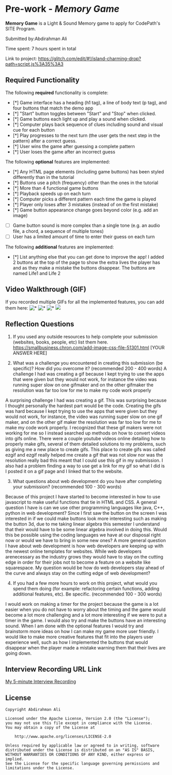 # Pre-work - *Memory Game*

**Memory Game** is a Light & Sound Memory game to apply for CodePath's SITE Program. 

Submitted by:Abdirahman Ali 

Time spent: 7 hours spent in total

Link to project: https://glitch.com/edit/#!/island-charming-drop?path=script.js%3A35%3A3 

## Required Functionality

The following **required** functionality is complete:

* [*] Game interface has a heading (h1 tag), a line of body text (p tag), and four buttons that match the demo app
* [*] "Start" button toggles between "Start" and "Stop" when clicked. 
* [*] Game buttons each light up and play a sound when clicked. 
* [*] Computer plays back sequence of clues including sound and visual cue for each button
* [*] Play progresses to the next turn (the user gets the next step in the pattern) after a correct guess. 
* [*] User wins the game after guessing a complete pattern
* [*] User loses the game after an incorrect guess

The following **optional** features are implemented:

* [*] Any HTML page elements (including game buttons) has been styled differently than in the tutorial
* [*] Buttons use a pitch (frequency) other than the ones in the tutorial
* [*] More than 4 functional game buttons
* [*] Playback speeds up on each turn
* [*] Computer picks a different pattern each time the game is played
* [*] Player only loses after 3 mistakes (instead of on the first mistake)
* [*] Game button appearance change goes beyond color (e.g. add an image)
* [ ] Game button sound is more complex than a single tone (e.g. an audio file, a chord, a sequence of multiple tones)
* [ ] User has a limited amount of time to enter their guess on each turn

The following **additional** features are implemented:

- [*] List anything else that you can get done to improve the app!
  I added 2 buttons at the top of the page to show the extra lives the player has and as they make a mistake the buttons disappear. The buttons are named Life1 and Life 2

## Video Walkthrough (GIF)

If you recorded multiple GIFs for all the implemented features, you can add them here:
![*](https://imgur.com/a/u7Pq02f)
![*](https://imgur.com/a/vBbQbiX)
![*](https://imgur.com/a/Bq84s0a)
![](gif4-link-here)

## Reflection Questions
1. If you used any outside resources to help complete your submission (websites, books, people, etc) list them here. 
https://smallbusiness.chron.com/add-image-css-file-51301.html
[YOUR ANSWER HERE]

2. What was a challenge you encountered in creating this submission (be specific)? How did you overcome it? (recommended 200 - 400 words)
 A challenge I had was creating a gif because I kept trying to use the apps that were given but they would not work, for instance the video was running super slow on one gifmaker and on the other gifmaker the resolution was far too low for me to make my code work properly

A surprising challenge I had was creating a gif. This was surprising because I thought personally the hardest part would be the code. Creating the gifs was hard because I kept trying to use the apps that were given but they would not work, for instance, the video was running super slow on one gif maker, and on the other gif maker the resolution was far too low for me to make my code work properly. I recognized that these gif makers were not working for me so I instead searched up methods on how to convert videos into gifs online. There were a couple youtube videos online detailing how to properly make gifs, several of them detailed solutions to my problems, such as giving me a new place to create gifs. This place to create gifs was called ezgif and ezgif really helped me create a gif that was not slow nor was the resolution really bad this meant that I could use this gif in my submission. I also had a problem finding a way to use get a link for my gif so what I did is I posted it on a gif page and I linked that to the website. 

3. What questions about web development do you have after completing your submission? (recommended 100 - 300 words) 

Because of this project I have started to become interested in how to use javascript to make useful functions that tie in HTML and CSS. A general question I have is can we use other programming languages like java, C++, python in web development? Since I first saw the button on the screen I was interested in if we could make buttons look more interesting such as making the button 3d, due to me taking linear algebra this semester I understand that their would have to be some linear algebra involved in doing this. Would this be possible using the coding languages we have at our disposal right now or would we have to bring in some new ones? A more general question I have about web development is how web developers are keeping up with the newest online templates for websites. While web developers arenecessary as the industry grows they would have to stay on the cutting edge in order for their jobs not to become a feature on a website like squarespace. My question would be how do web developers stay ahead of the curve and always stay on the cutting edge of web development?

4. If you had a few more hours to work on this project, what would you spend them doing (for example: refactoring certain functions, adding additional features, etc). Be specific. (recommended 100 - 300 words) 

I would work on making a timer for the project because the game is a lot easier when you do not have to worry about the timing and the game would become a lot more challenging and a lot more interesting if we were to put a timer in the game. I would also try and make the buttons have an interesting sound. When I am done with the optional features I would try and brainstorm more ideas on how I can make my game more user friendly. I would like to make more creative features that fit into the players user experience well, such as how I implemented the buttons that would disappear when the player made a mistake warning them that their lives are going down.



## Interview Recording URL Link

[My 5-minute Interview Recording](https://www.loom.com/share/7000f65ff3184a8ca792679a7d1d0ce5)


## License

    Copyright Abdirahman Ali

    Licensed under the Apache License, Version 2.0 (the "License");
    you may not use this file except in compliance with the License.
    You may obtain a copy of the License at

        http://www.apache.org/licenses/LICENSE-2.0

    Unless required by applicable law or agreed to in writing, software
    distributed under the License is distributed on an "AS IS" BASIS,
    WITHOUT WARRANTIES OR CONDITIONS OF ANY KIND, either express or implied.
    See the License for the specific language governing permissions and
    limitations under the License.
